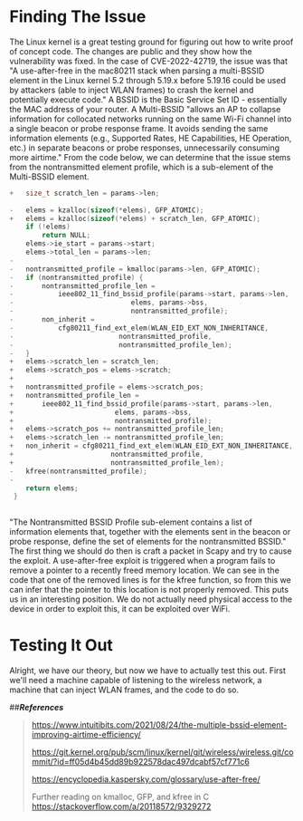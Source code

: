 # Finding The Issue

The Linux kernel is a great testing ground for figuring out how to write proof of concept code. 
The changes are public and they show how the vulnerability was fixed.
In the case of CVE-2022-42719, the issue was that "A use-after-free in the mac80211 stack when parsing a multi-BSSID element in the Linux kernel 5.2 through 5.19.x before 5.19.16 could be used by attackers (able to inject WLAN frames) to crash the kernel and potentially execute code."
A BSSID is the Basic Service Set ID - essentially the MAC address of your router. 
A Multi-BSSID "allows an AP to collapse information for collocated networks running on the same Wi-Fi channel into a single beacon or probe response frame. It avoids sending the same information elements (e.g., Supported Rates, HE Capabilities, HE Operation, etc.) in separate beacons or probe responses, unnecessarily consuming more airtime."
From the code below, we can determine that the issue stems from the nontransmitted element profile, which is a sub-element of the Multi-BSSID element.



```C
+	size_t scratch_len = params->len;
 
-	elems = kzalloc(sizeof(*elems), GFP_ATOMIC);
+	elems = kzalloc(sizeof(*elems) + scratch_len, GFP_ATOMIC);
 	if (!elems)
 		return NULL;
 	elems->ie_start = params->start;
 	elems->total_len = params->len;
-
-	nontransmitted_profile = kmalloc(params->len, GFP_ATOMIC);
-	if (nontransmitted_profile) {
-		nontransmitted_profile_len =
-			ieee802_11_find_bssid_profile(params->start, params->len,
-						      elems, params->bss,
-						      nontransmitted_profile);
-		non_inherit =
-			cfg80211_find_ext_elem(WLAN_EID_EXT_NON_INHERITANCE,
-					       nontransmitted_profile,
-					       nontransmitted_profile_len);
-	}
+	elems->scratch_len = scratch_len;
+	elems->scratch_pos = elems->scratch;
+
+	nontransmitted_profile = elems->scratch_pos;
+	nontransmitted_profile_len =
+		ieee802_11_find_bssid_profile(params->start, params->len,
+					      elems, params->bss,
+					      nontransmitted_profile);
+	elems->scratch_pos += nontransmitted_profile_len;
+	elems->scratch_len -= nontransmitted_profile_len;
+	non_inherit = cfg80211_find_ext_elem(WLAN_EID_EXT_NON_INHERITANCE,
+					     nontransmitted_profile,
+					     nontransmitted_profile_len);
-	kfree(nontransmitted_profile);
-
 	return elems;
 }
 
```

"The Nontransmitted BSSID Profile sub-element contains a list of information elements that, together with the elements sent in the beacon or probe response, define the set of elements for the nontransmitted BSSID."
The first thing we should do then is craft a packet in Scapy and try to cause the exploit.
A use-after-free exploit is triggered when a program fails to remove a pointer to a recently freed memory location.
We can see in the code that one of the removed lines is for the kfree function, so from this we can infer that the
pointer to this location is not properly removed. This puts us in an interesting position. We do not actually need
physical access to the device in order to exploit this, it can be exploited over WiFi.


# Testing It Out

Alright, we have our theory, but now we have to actually test this out. First we'll need a machine capable of listening
to the wireless network, a machine that can inject WLAN frames, and the code to do so.

##***References***
> https://www.intuitibits.com/2021/08/24/the-multiple-bssid-element-improving-airtime-efficiency/
> 
> https://git.kernel.org/pub/scm/linux/kernel/git/wireless/wireless.git/commit/?id=ff05d4b45dd89b922578dac497dcabf57cf771c6
> 
> https://encyclopedia.kaspersky.com/glossary/use-after-free/
> 
> Further reading on kmalloc, GFP, and kfree in C https://stackoverflow.com/a/20118572/9329272